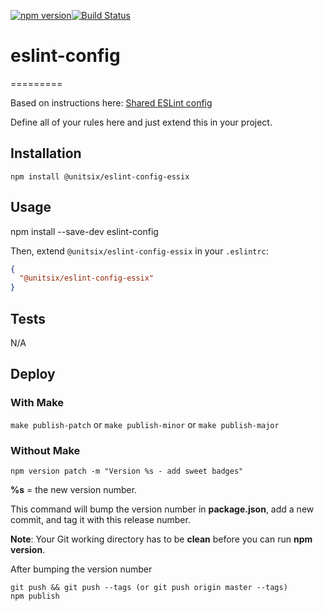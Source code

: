 [![npm version](https://badge.fury.io/js/%40unitsix%2Feslint-config-essix.svg)](https://badge.fury.io/js/%40unitsix%2Feslint-config-essix)[![Build Status](https://travis-ci.org/unitsix/npm-eslint-config-essix.svg?branch=master)](https://travis-ci.org/unitsix/npm-eslint-config-essix)

# eslint-config
=========

Based on instructions here: [Shared ESLint config](http://eslint.org/docs/developer-guide/shareable-configs)

Define all of your rules here and just extend this in your project.

## Installation

  `npm install @unitsix/eslint-config-essix`

## Usage

npm install --save-dev eslint-config

Then, extend `@unitsix/eslint-config-essix` in your `.eslintrc`:

```json
{
  "@unitsix/eslint-config-essix"
}
```

## Tests

  N/A

## Deploy

### With Make

  `make publish-patch`
  or
  `make publish-minor`
  or
  `make publish-major`

### Without Make

```
npm version patch -m "Version %s - add sweet badges"
```

**%s** = the new version number.

This command will bump the version number in **package.json**, add a new commit, and tag it with this release number.

**Note**: Your Git working directory has to be **clean** before you can run **npm version**.

After bumping the version number

```
git push && git push --tags (or git push origin master --tags)
npm publish
```